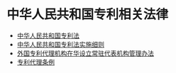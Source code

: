 # 中华人民共和国专利相关法律

- [中华人民共和国专利法](./中华人民共和国专利法.md)
- [中华人民共和国专利法实施细则](./中华人民共和国专利法实施细则.md)
- [外国专利代理机构在华设立常驻代表机构管理办法](./外国专利代理机构在华设立常驻代表机构管理办法.md)
- [专利代理条例](./专利代理条例.md)